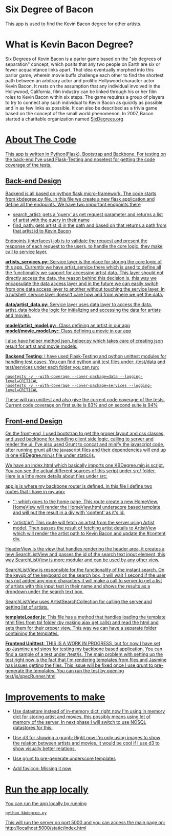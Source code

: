 Six Degree of Bacon
==================
This app is used to find the Kevin Bacon degree for other artists.

What is Kevin Bacon Degree?
==================
Six Degrees of Kevin Bacon is a parlor game based on the "six degrees of separation" concept,
which posits that any two people on Earth are six or fewer acquaintance links apart.
That idea eventually morphed into this parlor game, wherein movie buffs challenge each other
to find the shortest path between an arbitrary actor and prolific Hollywood
character actor Kevin Bacon. It rests on the assumption that any individual involved in the Hollywood,
California, film industry can be linked through his or her film roles to Kevin Bacon within six steps.
The game requires a group of players to try to connect any such individual to Kevin Bacon as quickly
as possible and in as few links as possible. It can also be described as a trivia game based on
the concept of the small world phenomenon. In 2007, Bacon started
a charitable organization named <a href="http://SixDegrees.org">SixDegrees.org


About The Code
================
This app is written in Python(Flask), Bootstrap and Backbone. For testing on the back-end I've used Flask-Testing and
nosetest for getting the code coverage of the tests.

Back-end Design
---------
Backend is all based on python flask micro-framework. The code starts from kbdegree.py file. In this file we create a
new flask application and define all the endpoints. We have two important endpoints there
- search_artist: gets a 'query' as get request parameter and returns a list of artist with the query in their name
- find_path: gets artist id in the path and based on that returns a path from that artist id to Kevin Bacon

Endpoints (interfaces) job is to validate the request and present the response of each request to the users, to handle
the core logic, they make call to service layer.

**artists_services.py:** Service layer is the place for storing the core logic of this app. Currently we have artist_service
there which is used to define all the functionality we support for accessing artist data. This layer should not directly
access the data, the reason behind this decision is, this way we encapsulate the data access layer and in the future
we can easily switch from one data access layer to another without touching the service layer. In a nutshell,
service layer doesn't care how and from where we get the data.

**data/artist_data.py:** Service layer uses data layer to access the data. artist_data holds the logic for initializing
and accessing the data for
artists and movies.

**model/artist_model.py:**: Class defining an artist in our app
**model/movie_model.py:**: Class defining a movie in our app

I also have helper method json_helper.py which takes care of creating json result for artist and movie models.

**Backend Testing**: I have used Flask-Testing and python unittest modules for handling test cases. You can find python unit test files under:
/test/data and test/services
under each folder you can run:

    nosetests -v --with-coverage --cover-package=data --logging-level=CRITICAL
    nosetests -v --with-coverage --cover-package=services --logging-level=CRITICAL

These will run unittest and also give the current code coverage of the tests. Current code coverage on first suite is 83% and on second suite is 94%

Front-end Design
-----------
On the front-end, I used bootstrap to get the proper layout and css classes, and used backbone for handling client side
logic, calling to server and render the ui. I've also used Grunt to concat and minify the javascript code, after running grunt all the javascript files and their dependencies will end up in one KBDegree.min.js file under static/js.

We have an index.html which basically imports one KBDegree.min.js script. You can see the actual different sources of this script under src/ folder. Here is a little more details about files under src:

app.js is where my backbone router is defined. In this file I define two routes that I have in my app:
- '': which goes to the home page. This route create a new HomeView. HomeView will render the HomeView.html underscore
based template and will put the result in a div with 'content' as it's id.

- 'artist/:id': This route will fetch an artist from the server using Artist model. Then passes the result of fetching
artist details to ArtistView which will render the artist path to Kevin Bacon and update the #content div.

HeaderView is the view that handles rendering the header area, it creates a new SearchListView and passes the id of
the search text input element, this way SearchListView is more modular and can be used by any other view.

SearchListView is responsible for the functionality of the instant search. On the keyup of the keyboard
on the search box, it will wait 1 second if the user has not added any more characters it will make a call to server to
get a list of artists with this input text in their name and shows the results as a dropdown under the search text box.

SearchListView uses ArtistSearchCollection for calling the server and getting list of artists.

**templateLoader.js**: This file has a method that handles loading the template html files from tpl folder (by making
ajax get calls) and read the html and sets them for their proper view. This way we can have a separate folder containing
the templates.

**Frontend Unittest**: THIS IS A WORK IN PROGRESS, but for now I have set up Jasmine and sinos for testing my backbone based application. You can find a sample of a test under /test/js. The main problem with setting up the test right now is the fact that I'm rendering templates from files and Jasmine has issues getting the files. This issue will be fixed once I use grunt to pre-generate the templates. You can run the test by opening test/js/specRunner.html

Improvements to make
===========
- Use datastore instead of in-memory dict: right now I'm using in memory dict for storing artist and movies. this
possibly means using lot of memory of the server, In next phase I will switch to use NOSQL datastores for this.

- Use d3 for showing a graph: Right now I'm only using images to show the relation between artists and movies,
it would be cool if I use d3 to show visually better relations.

- Use grunt to pre-generate underscore templates

- Add favicon: Missing it now


Run the app locally
===========
You can run the app locally by running

    python kbdegree.py

This will run the server on port 5000 and you can access the main page on:
http://localhost:5000/static/index.html

